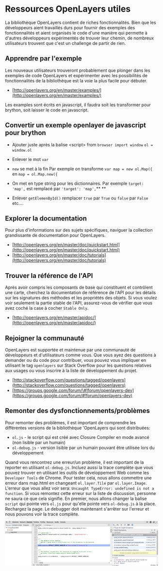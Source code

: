 # Ressources OpenLayers utiles

La bibliothèque OpenLayers contient de riches fonctionnalités. Bien que les développeurs aient travaillés durs pour fournir des exemples des fonctionnalités et aient organisés le code d'une manière qui permette à d'autres développeurs expérimentés de trouver leur chemin, de nombreux utilisateurs trouvent que c'est un challenge de partir de rien.

## Apprendre par l'exemple

Les nouveaux utilisateurs trouveront probablement que plonger dans les exemples de code OpenLayers et expérimenter avec les possibilités de fonctionnalités de la bibliothèque est la voie la plus facile pour débuter.

* [http://openlayers.org/en/master/examples/](http://openlayers.org/en/master/examples/)

Les examples sont écrits en javascript,  il faudra soit les transformer pour brython, soit laisser le code en javascript.

## Convertir  un exemple openlayer de javascript pour brython

* Ajouter juste après la balise &lt;script&gt; 
  from `browser import window`
  `ol = window.ol`

* Enlever le mot `var`
* `new` se met à la fin
  Par exemple on transforme `var map = new ol.Map({` en  `map = ol.Map.new({`  
* On met en type  string  pour les dictionnaires.
  Par exemple  `target: 'map',`  est remplacé par   `'target': 'map',`** **
* Enlever  `getElemenById()` remplacer  `true`  par  `True` ou `false` par `False` etc....

## Explorer la documentation

Pour plus d'informations sur des sujets spécifiques, naviguer la collection grandissante de documentation pour OpenLayers.

* [http://openlayers.org/en/master/doc/quickstart.html](http://openlayers.org/en/master/doc/quickstart.html)
* [http://openlayers.org/en/master/doc/tutorials](http://openlayers.org/en/master/doc/tutorials)

## Trouver la référence de l'API

Après avoir compris les composants de base qui constituent et contrôlent une carte, cherchez la documentation de référence de l'API pour les détails sur les signatures des méthodes et les propriétés des objets. Si vous voulez voir seulement la partie stable de l'API, assurez-vous de vérifier que vous avez coché la case à cocher `Stable Only`.

* [http://openlayers.org/en/master/apidoc/](http://openlayers.org/en/master/apidoc/)

## Rejoigner la communauté

OpenLayers est supportée et maintenue par une communauté de développeurs et d'utilisateurs comme vous. Que vous ayez des questions à demander ou du code pour contribuer, vous pouvez vous impliquer en utilisant le tag `openlayers` sur Stack Overflow pour les questions relatives aux usages ou vous inscrire à la liste de développement du projet.

* [http://stackoverflow.com/questions/tagged/openlayers](http://stackoverflow.com/questions/tagged/openlayers)
* [https://groups.google.com/forum/\#!forum/openlayers-dev](https://groups.google.com/forum/#!forum/openlayers-dev)

## Remonter des dysfonctionnements/problèmes

Pour remonter des problèmes, il est important de comprendre les différentes versions de la bibliothèque 'OpenLayers qui sont distribuées:

* `ol.js` - le script qui est créé avec Closure Compiler en mode avancé \(non lisible par un humain\)
* `ol-debug.js` - version lisible par un humain pouvant être utilisée lors du développement

Quand vous rencontrez une erreur/un problème, il est important de la reporter en utilisant `ol-debug.js`. Incluez aussi la trace complète que vous pouvez trouver en utilisant les outils de développement Web comme les `Developer Tools` de Chrome. Pour tester cela, nous allons commettre une erreur dans map.html en changeant `ol.layer.Tile` par `ol.layer.Image`. L'erreur que vous allez voir sera: `Uncaught TypeError: undefined is not a function`. Si vous remontez cette erreur sur la liste de discussion, personne ne saura ce que cela signifie. En premier, nous allons changer la balise `script` qui pointe vers `ol.js` pour qu'elle pointe vers `ol-debug.js` à la place. Rechargez la page. Le debugger doit maintenant s'arrêter sur l'erreur et nous pouvons voir la trace complète.

![A un point d&apos;arrêt dans le debugger](debugger.png)

